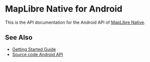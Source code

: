 # MapLibre Native for Android

This is the API documentation for the Android API of [MapLibre Native](https://github.com/track-asia-vn/trackasia-native).

## See Also

- [Getting Started Guide](https://maplibre.org/maplibre-native/docs/book/android/getting-started-guide.html)
- [Source code Android API](https://github.com/track-asia-vn/trackasia-native/tree/main/platform/android)
